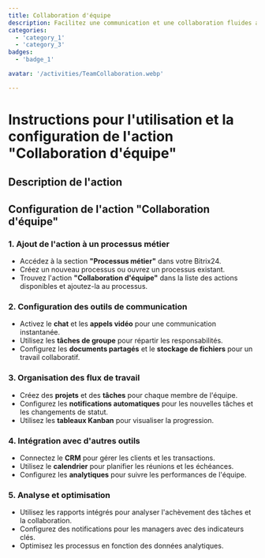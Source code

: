 ```yaml
---
title: Collaboration d'équipe
description: Facilitez une communication et une collaboration fluides au sein de votre équipe.
categories: 
  - 'category_1'
  - 'category_3'
badges: 
  - 'badge_1'

avatar: '/activities/TeamCollaboration.webp'

---
```

# Instructions pour l'utilisation et la configuration de l'action "Collaboration d'équipe"

## Description de l'action

## **Configuration de l'action "Collaboration d'équipe"**

### 1. Ajout de l'action à un processus métier
- Accédez à la section **"Processus métier"** dans votre Bitrix24.
- Créez un nouveau processus ou ouvrez un processus existant.
- Trouvez l'action **"Collaboration d'équipe"** dans la liste des actions disponibles et ajoutez-la au processus.

### 2. Configuration des outils de communication
- Activez le **chat** et les **appels vidéo** pour une communication instantanée.
- Utilisez les **tâches de groupe** pour répartir les responsabilités.
- Configurez les **documents partagés** et le **stockage de fichiers** pour un travail collaboratif.

### 3. Organisation des flux de travail
- Créez des **projets** et des **tâches** pour chaque membre de l'équipe.
- Configurez les **notifications automatiques** pour les nouvelles tâches et les changements de statut.
- Utilisez les **tableaux Kanban** pour visualiser la progression.

### 4. Intégration avec d'autres outils
- Connectez le **CRM** pour gérer les clients et les transactions.
- Utilisez le **calendrier** pour planifier les réunions et les échéances.
- Configurez les **analytiques** pour suivre les performances de l'équipe.

### 5. Analyse et optimisation
- Utilisez les rapports intégrés pour analyser l'achèvement des tâches et la collaboration.
- Configurez des notifications pour les managers avec des indicateurs clés.
- Optimisez les processus en fonction des données analytiques.
